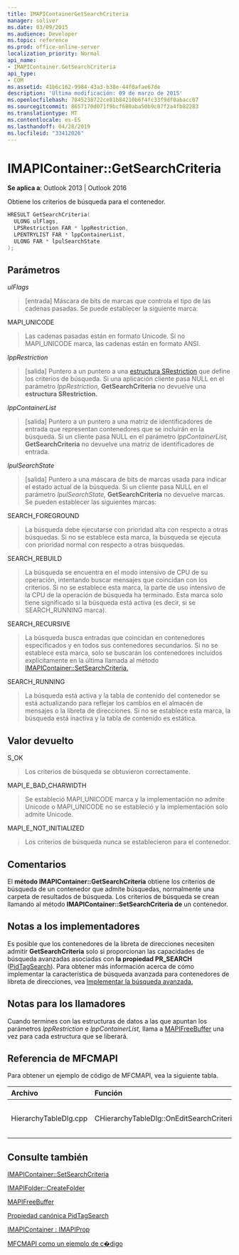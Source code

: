 ```yaml
---
title: IMAPIContainerGetSearchCriteria
manager: soliver
ms.date: 03/09/2015
ms.audience: Developer
ms.topic: reference
ms.prod: office-online-server
localization_priority: Normal
api_name:
- IMAPIContainer.GetSearchCriteria
api_type:
- COM
ms.assetid: 41b6c162-9984-43a3-b38e-44f0afae67de
description: 'Última modificación: 09 de marzo de 2015'
ms.openlocfilehash: 7845238722ce81b84210b6f4fc33f9df0abacc07
ms.sourcegitcommit: 8657170d071f9bcf680aba50b9c07f2a4fb82283
ms.translationtype: MT
ms.contentlocale: es-ES
ms.lasthandoff: 04/28/2019
ms.locfileid: "33412026"
---
```

# <a name="imapicontainergetsearchcriteria"></a>IMAPIContainer::GetSearchCriteria

  
  
**Se aplica a**: Outlook 2013 | Outlook 2016 
  
Obtiene los criterios de búsqueda para el contenedor.
  
```cpp
HRESULT GetSearchCriteria(
  ULONG ulFlags,
  LPSRestriction FAR * lppRestriction,
  LPENTRYLIST FAR * lppContainerList,
  ULONG FAR * lpulSearchState
);
```

## <a name="parameters"></a>Parámetros

 _ulFlags_
  
> [entrada] Máscara de bits de marcas que controla el tipo de las cadenas pasadas. Se puede establecer la siguiente marca:
    
MAPI_UNICODE 
  
> Las cadenas pasadas están en formato Unicode. Si no MAPI_UNICODE marca, las cadenas están en formato ANSI.
    
 _lppRestriction_
  
> [salida] Puntero a un puntero a una [estructura SRestriction](srestriction.md) que define los criterios de búsqueda. Si una aplicación cliente pasa NULL en el parámetro _lppRestriction,_ **GetSearchCriteria** no devuelve una **estructura SRestriction.** 
    
 _lppContainerList_
  
> [salida] Puntero a un puntero a una matriz de identificadores de entrada que representan contenedores que se incluirán en la búsqueda. Si un cliente pasa NULL en el parámetro  _lppContainerList,_ **GetSearchCriteria** no devuelve una matriz de identificadores de entrada. 
    
 _lpulSearchState_
  
> [salida] Puntero a una máscara de bits de marcas usada para indicar el estado actual de la búsqueda. Si un cliente pasa NULL en el parámetro  _lpulSearchState,_ **GetSearchCriteria** no devuelve marcas. Se pueden establecer las siguientes marcas: 
    
SEARCH_FOREGROUND 
  
> La búsqueda debe ejecutarse con prioridad alta con respecto a otras búsquedas. Si no se establece esta marca, la búsqueda se ejecuta con prioridad normal con respecto a otras búsquedas.
    
SEARCH_REBUILD 
  
> La búsqueda se encuentra en el modo intensivo de CPU de su operación, intentando buscar mensajes que coincidan con los criterios. Si no se establece esta marca, la parte de uso intensivo de la CPU de la operación de búsqueda ha terminado. Esta marca solo tiene significado si la búsqueda está activa (es decir, si se SEARCH_RUNNING marca).
    
SEARCH_RECURSIVE 
  
> La búsqueda busca entradas que coincidan en contenedores especificados y en todos sus contenedores secundarios. Si no se establece esta marca, solo se buscarán los contenedores incluidos explícitamente en la última llamada al método [IMAPIContainer::SetSearchCriteria.](imapicontainer-setsearchcriteria.md) 
    
SEARCH_RUNNING 
  
> La búsqueda está activa y la tabla de contenido del contenedor se está actualizando para reflejar los cambios en el almacén de mensajes o la libreta de direcciones. Si no se establece esta marca, la búsqueda está inactiva y la tabla de contenido es estática.
    
## <a name="return-value"></a>Valor devuelto

S_OK 
  
> Los criterios de búsqueda se obtuvieron correctamente.
    
MAPI_E_BAD_CHARWIDTH 
  
> Se estableció MAPI_UNICODE marca y la implementación no admite Unicode o MAPI_UNICODE no se estableció y la implementación solo admite Unicode.
    
MAPI_E_NOT_INITIALIZED 
  
> Los criterios de búsqueda nunca se establecieron para el contenedor.
    
## <a name="remarks"></a>Comentarios

El **método IMAPIContainer::GetSearchCriteria** obtiene los criterios de búsqueda de un contenedor que admite búsquedas, normalmente una carpeta de resultados de búsqueda. Los criterios de búsqueda se crean llamando al método **IMAPIContainer::SetSearchCriteria de** un contenedor. 
  
## <a name="notes-to-implementers"></a>Notas a los implementadores

Es posible que los contenedores de la libreta de direcciones necesiten admitir **GetSearchCriteria** solo si proporcionan las capacidades de búsqueda avanzadas asociadas con **la propiedad PR_SEARCH** ([PidTagSearch](pidtagsearch-canonical-property.md)). Para obtener más información acerca de cómo implementar la característica de búsqueda avanzada para contenedores de libreta de direcciones, vea [Implementar la búsqueda avanzada.](implementing-advanced-searching.md)
  
## <a name="notes-to-callers"></a>Notas para los llamadores

Cuando termines con las estructuras de datos a las que apuntan los parámetros  _lppRestriction_ e  _lppContainerList,_ llama a [MAPIFreeBuffer](mapifreebuffer.md) una vez para cada estructura que se liberará. 
  
## <a name="mfcmapi-reference"></a>Referencia de MFCMAPI

Para obtener un ejemplo de código de MFCMAPI, vea la siguiente tabla.
  
|**Archivo**|**Función**|**Comentario**|
|:-----|:-----|:-----|
|HierarchyTableDlg.cpp  <br/> |CHierarchyTableDlg::OnEditSearchCriteria  <br/> |MFCMAPI usa el **método IMAPIContainer::GetSearchCriteria** para obtener criterios de búsqueda de una carpeta para mostrar.  <br/> |
   
## <a name="see-also"></a>Consulte también



[IMAPIContainer::SetSearchCriteria](imapicontainer-setsearchcriteria.md)
  
[IMAPIFolder::CreateFolder](imapifolder-createfolder.md)
  
[MAPIFreeBuffer](mapifreebuffer.md)
  
[Propiedad canónica PidTagSearch](pidtagsearch-canonical-property.md)
  
[IMAPIContainer : IMAPIProp](imapicontainerimapiprop.md)


[MFCMAPI como un ejemplo de c�digo](mfcmapi-as-a-code-sample.md)


